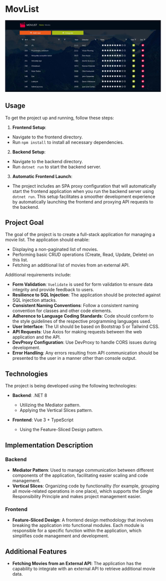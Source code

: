 # MovList
![img.png](img.png)

## Usage

To get the project up and running, follow these steps:

1. **Frontend Setup**:
  - Navigate to the frontend directory.
  - Run `npm install` to install all necessary dependencies.

2. **Backend Setup**:
  - Navigate to the backend directory.
  - Run `dotnet run` to start the backend server.

3. **Automatic Frontend Launch**:
  - The project includes an SPA proxy configuration that will automatically start the frontend application when you run the backend server using `dotnet run`. This setup facilitates a smoother development experience by automatically launching the frontend and proxying API requests to the backend.


## Project Goal

The goal of the project is to create a full-stack application for managing a movie list. The application should enable:

- Displaying a non-paginated list of movies.
- Performing basic CRUD operations (Create, Read, Update, Delete) on this list.
- Fetching an additional list of movies from an external API.

Additional requirements include:

- **Form Validation**: `Vuelidate` is used for form validation to ensure data integrity and provide feedback to users.
- **Resilience to SQL Injection**: The application should be protected against SQL injection attacks.
- **Consistent Naming Conventions**: Follow a consistent naming convention for classes and other code elements.
- **Adherence to Language Coding Standards**: Code should conform to the style guidelines of the respective programming languages used.
- **User Interface**: The UI should be based on Bootstrap 5 or Tailwind CSS.
- **API Requests**: Use Axios for making requests between the web application and the API.
- **DevProxy Configuration**: Use DevProxy to handle CORS issues during development.
- **Error Handling**: Any errors resulting from API communication should be presented to the user in a manner other than console output.

## Technologies

The project is being developed using the following technologies:

- **Backend**: .NET 8
  - Utilizing the Mediator pattern.
  - Applying the Vertical Slices pattern.

- **Frontend**: Vue 3 + TypeScript
  - Using the Feature-Sliced Design pattern.

## Implementation Description

### Backend

- **Mediator Pattern**: Used to manage communication between different components of the application, facilitating easier scaling and code management.
- **Vertical Slices**: Organizing code by functionality (for example, grouping all movie-related operations in one place), which supports the Single Responsibility Principle and makes project management easier.

### Frontend

- **Feature-Sliced Design**: A frontend design methodology that involves breaking the application into functional modules. Each module is responsible for a specific function within the application, which simplifies code management and development.

## Additional Features

- **Fetching Movies from an External API**: The application has the capability to integrate with an external API to retrieve additional movie data.
